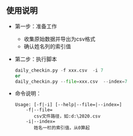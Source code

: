 ## 使用说明
- 第一步：准备工作
  - 收集原始数据并导出为csv格式
  - 确认姓名列的索引值
- 第二步：执行脚本
  
    ```python
    daily_checkin.py -f xxx.csv  -i 7
    or
    daily_checkin.py --file=xxx.csv  --index=7
    ```
- 命令说明：  
  ```shell
  Usage: [-f|-i] [--help|--file=|--index=]
      -f|--file=
         csv文件路径，如:d:\2020.csv
      -i|--index=
         姓名一栏的索引值，从0算起
  ```
